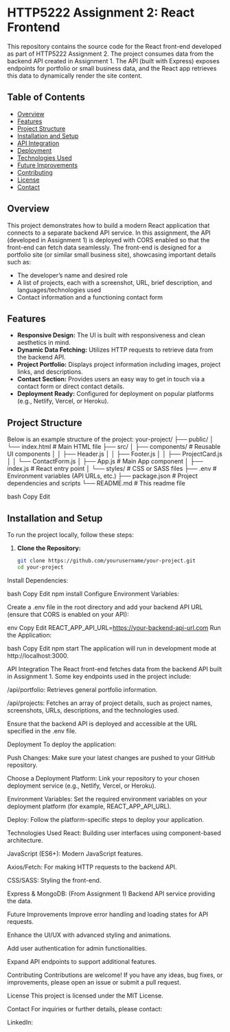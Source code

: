 # HTTP5222 Assignment 2: React Frontend

This repository contains the source code for the React front-end developed as part of HTTP5222 Assignment 2. The project consumes data from the backend API created in Assignment 1. The API (built with Express) exposes endpoints for portfolio or small business data, and the React app retrieves this data to dynamically render the site content.

## Table of Contents

- [Overview](#overview)
- [Features](#features)
- [Project Structure](#project-structure)
- [Installation and Setup](#installation-and-setup)
- [API Integration](#api-integration)
- [Deployment](#deployment)
- [Technologies Used](#technologies-used)
- [Future Improvements](#future-improvements)
- [Contributing](#contributing)
- [License](#license)
- [Contact](#contact)

## Overview

This project demonstrates how to build a modern React application that connects to a separate backend API service. In this assignment, the API (developed in Assignment 1) is deployed with CORS enabled so that the front-end can fetch data seamlessly. The front-end is designed for a portfolio site (or similar small business site), showcasing important details such as:
  
- The developer’s name and desired role
- A list of projects, each with a screenshot, URL, brief description, and languages/technologies used
- Contact information and a functioning contact form

## Features

- **Responsive Design:** The UI is built with responsiveness and clean aesthetics in mind.
- **Dynamic Data Fetching:** Utilizes HTTP requests to retrieve data from the backend API.
- **Project Portfolio:** Displays project information including images, project links, and descriptions.
- **Contact Section:** Provides users an easy way to get in touch via a contact form or direct contact details.
- **Deployment Ready:** Configured for deployment on popular platforms (e.g., Netlify, Vercel, or Heroku).

## Project Structure

Below is an example structure of the project:
your-project/ ├── public/ │ └── index.html # Main HTML file ├── src/ │ ├── components/ # Reusable UI components │ │ ├── Header.js │ │ ├── Footer.js │ │ ├── ProjectCard.js │ │ └── ContactForm.js │ ├── App.js # Main App component │ ├── index.js # React entry point │ └── styles/ # CSS or SASS files ├── .env # Environment variables (API URLs, etc.) ├── package.json # Project dependencies and scripts └── README.md # This readme file

bash
Copy
Edit

## Installation and Setup

To run the project locally, follow these steps:

1. **Clone the Repository:**

   ```bash
   git clone https://github.com/yourusername/your-project.git
   cd your-project
Install Dependencies:

bash
Copy
Edit
npm install
Configure Environment Variables:

Create a .env file in the root directory and add your backend API URL (ensure that CORS is enabled on your API):

env
Copy
Edit
REACT_APP_API_URL=https://your-backend-api-url.com
Run the Application:

bash
Copy
Edit
npm start
The application will run in development mode at http://localhost:3000.

API Integration
The React front-end fetches data from the backend API built in Assignment 1. Some key endpoints used in the project include:

/api/portfolio: Retrieves general portfolio information.

/api/projects: Fetches an array of project details, such as project names, screenshots, URLs, descriptions, and the technologies used.

Ensure that the backend API is deployed and accessible at the URL specified in the .env file.

Deployment
To deploy the application:

Push Changes: Make sure your latest changes are pushed to your GitHub repository.

Choose a Deployment Platform: Link your repository to your chosen deployment service (e.g., Netlify, Vercel, or Heroku).

Environment Variables: Set the required environment variables on your deployment platform (for example, REACT_APP_API_URL).

Deploy: Follow the platform-specific steps to deploy your application.

Technologies Used
React: Building user interfaces using component-based architecture.

JavaScript (ES6+): Modern JavaScript features.

Axios/Fetch: For making HTTP requests to the backend API.

CSS/SASS: Styling the front-end.

Express & MongoDB: (From Assignment 1) Backend API service providing the data.

Future Improvements
Improve error handling and loading states for API requests.

Enhance the UI/UX with advanced styling and animations.

Add user authentication for admin functionalities.

Expand API endpoints to support additional features.

Contributing
Contributions are welcome! If you have any ideas, bug fixes, or improvements, please open an issue or submit a pull request.

License
This project is licensed under the MIT License.

Contact
For inquiries or further details, please contact:




LinkedIn: [](https://www.linkedin.com/in/adil-s-6b0702125/)


